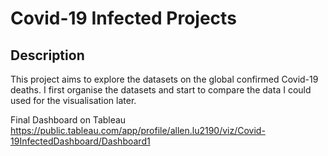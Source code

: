 <h1>Covid-19 Infected Projects</h1>


<h2>Description</h2>
This project aims to explore the datasets on the global confirmed Covid-19 deaths. I first organise the datasets and start to compare the data I could used 
for the visualisation later. 

Final Dashboard on Tableau
https://public.tableau.com/app/profile/allen.lu2190/viz/Covid-19InfectedDashboard/Dashboard1
<br />
